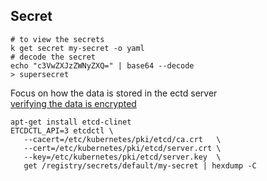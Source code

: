 ## Secret
```
# to view the secrets
k get secret my-secret -o yaml
# decode the secret
echo "c3VwZXJzZWNyZXQ=" | base64 --decode
> supersecret 
```
Focus on how the data is stored in the ectd server\
[verifying the data is encrypted](https://kubernetes.io/docs/tasks/administer-cluster/encrypt-data/#verifying-that-data-is-encrypted:~:text=Verifying%20that%20data%20is%20encrypted)
```
apt-get install etcd-clinet
ETCDCTL_API=3 etcdctl \
   --cacert=/etc/kubernetes/pki/etcd/ca.crt   \
   --cert=/etc/kubernetes/pki/etcd/server.crt \
   --key=/etc/kubernetes/pki/etcd/server.key  \
   get /registry/secrets/default/my-secret | hexdump -C
```
